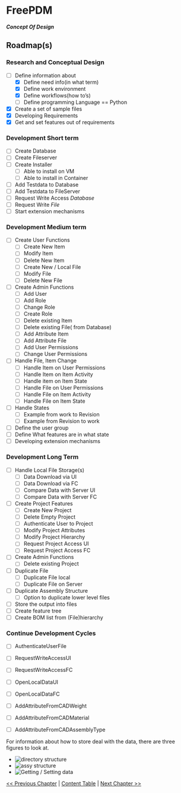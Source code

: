 # FreePDM
***Concept Of Design***

## Roadmap(s)

### Research and Conceptual Design

- [ ] Define information about
  - [x] Define need info(in what term)
  - [x] Define work environment
  - [x] Define workflows(how to’s)
  - [ ] Define programming Language == Python
- [x] Create a set of sample files
- [x] Developing Requirements
- [x] Get and set features out of requirements

### Development Short term

- [ ] Create Database
- [ ] Create Fileserver
- [ ] Create Installer
  - [ ] Able to install on VM
  - [ ] Able to install in Container 
- [ ] Add Testdata to Database
- [ ] Add Testdata to FileServer
- [ ] Request Write Access _Database_
- [ ] Request Write _File_
- [ ] Start extension mechanisms

### Development Medium term

- [ ] Create User Functions
  - [ ] Create New Item
  - [ ] Modify Item
  - [ ] Delete New Item
  - [ ] Create New / Local File
  - [ ] Modify File
  - [ ] Delete New File
- [ ] Create Admin Functions <!-- an admin page (see the main readme page) -->
  - [ ] Add User
  - [ ] Add Role
  - [ ] Change Role
  - [ ] Create Role
  - [ ] Delete existing Item
  - [ ] Delete existing File( from Database)
  - [ ] Add Attribute Item
  - [ ] Add Attribute File
  - [ ] Add User Permissions
  - [ ] Change User Permissions
- [ ] Handle File, Item Change
  - [ ] Handle Item on User Permissions
  - [ ] Handle Item on Item Activity
  - [ ] Handle item on Item State
  - [ ] Handle File on User Permissions
  - [ ] Handle File on Item Activity
  - [ ] Handle File on Item State 
- [ ] Handle States
  - [ ] Example from work to Revision
  - [ ] Example from Revision to work
- [ ] Define the user group
- [ ] Define What features are in what state
- [ ] Developing extension mechanisms

### Development Long Term

- [ ] Handle Local File Storage(s)
  - [ ] Data Download via UI
  - [ ] Data Download via FC
  - [ ] Compare Data with Server UI
  - [ ] Compare Data with Server FC
- [ ] Create Project Features
  - [ ] Create New Project
  - [ ] Delete Empty Project
  - [ ] Authenticate User to Project
  - [ ] Modify Project Attributes
  - [ ] Modify Project Hierarchy
  - [ ] Request Project Access UI
  - [ ] Request Project Access FC
- [ ] Create Admin Functions
  - [ ] Delete existing Project
- [ ] Duplicate File
  - [ ] Duplicate File local
  - [ ] Duplicate File on Server
- [ ] Duplicate Assembly Structure
  - [ ] Option to duplicate lower level files 
- [ ] Store the output into files
- [ ] Create feature tree
- [ ] Create BOM list from (File)hierarchy

### Continue Development Cycles

- [ ] AuthenticateUserFile
- [ ] RequestWriteAccessUI
- [ ] RequestWriteAccessFC
- [ ] OpenLocalDataUI
- [ ] OpenLocalDataFC
- [ ] AddAttributeFromCADWeight
- [ ] AddAttributeFromCADMaterial
- [ ] AddAttributeFromCADAssemblyType


For information about how to store deal with the data, there are three figures to look at.
- ![directory structure](FreePDM_CoD-Figures/dir.png)
- ![assy structure](FreePDM_CoD-Figures/assy.png)
- ![Getting / Setting data](FreePDM_CoD-Figures/properties.png) 

[<< Previous Chapter](FreePDM_05-1-DatabaseSetup.md) | [Content Table](README.md) | [Next Chapter >>](FreePDM_07-TestFiles.md)
